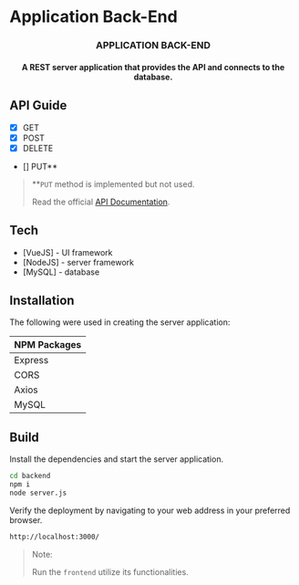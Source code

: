 # Application Back-End

<h3 align="center">APPLICATION BACK-END</h3>
<h4 align="center">A REST server application that provides the API and connects to the database.</h4>

</hr>

## API Guide
- [x] GET
- [x] POST
- [x] DELETE
- [] PUT**

>**`PUT` method is implemented but not used. 
>
> Read the official [API Documentation](https://drive.google.com/file/d/1edKWM3RGvXVJdFNY5MMtalvfbxzTJbF6/view?usp=sharing).


## Tech

- [VueJS] - UI framework
- [NodeJS] - server framework
- [MySQL] - database

## Installation
The following were used in creating the server application:

| NPM Packages | 
| ------ | 
| Express | 
| CORS |
| Axios |
| MySQL |

## Build
Install the dependencies and start the server application.

```sh
cd backend
npm i
node server.js
```

Verify the deployment by navigating to your web address in
your preferred browser.

```sh
http://localhost:3000/
```
> Note: 
>
> Run the `frontend` utilize its functionalities.



